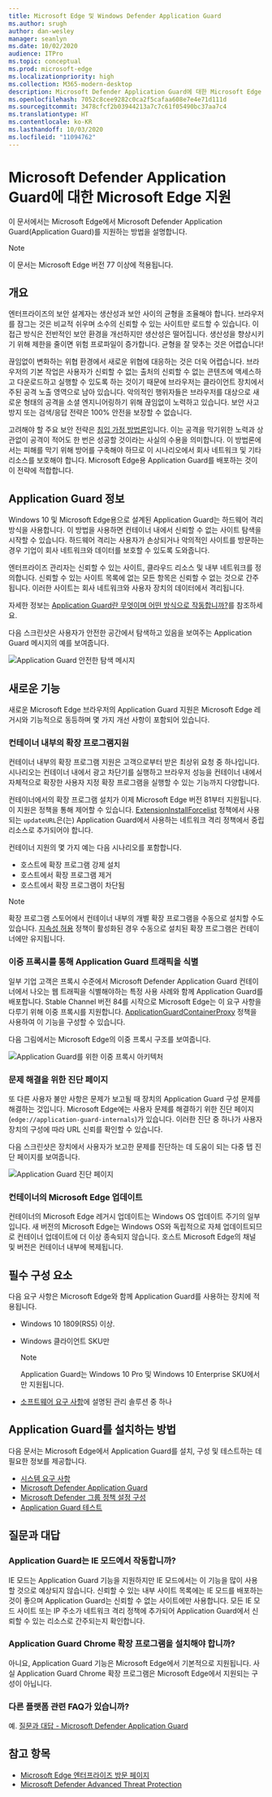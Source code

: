```yaml
---
title: Microsoft Edge 및 Windows Defender Application Guard
ms.author: srugh
author: dan-wesley
manager: seanlyn
ms.date: 10/02/2020
audience: ITPro
ms.topic: conceptual
ms.prod: microsoft-edge
ms.localizationpriority: high
ms.collection: M365-modern-desktop
description: Microsoft Defender Application Guard에 대한 Microsoft Edge 지원
ms.openlocfilehash: 7052c8cee9282c0ca2f5cafaa608e7e4e71d111d
ms.sourcegitcommit: 3478cfcf2b03944213a7c7c61f05490bc37aa7c4
ms.translationtype: HT
ms.contentlocale: ko-KR
ms.lasthandoff: 10/03/2020
ms.locfileid: "11094762"
---
```

# Microsoft Defender Application Guard에 대한 Microsoft Edge 지원

이 문서에서는 Microsoft Edge에서 Microsoft Defender Application Guard(Application Guard)를 지원하는 방법을 설명합니다.

> [!NOTE]
> 이 문서는 Microsoft Edge 버전 77 이상에 적용됩니다.

## 개요

엔터프라이즈의 보안 설계자는 생산성과 보안 사이의 균형을 조율해야 합니다. 브라우저를 잠그는 것은 비교적 쉬우며 소수의 신뢰할 수 있는 사이트만 로드할 수 있습니다. 이 접근 방식은 전반적인 보안 환경을 개선하지만 생산성은 떨어집니다. 생산성을 향상시키기 위해 제한을 줄이면 위험 프로파일이 증가합니다. 균형을 잘 맞추는 것은 어렵습니다!

끊임없이 변화하는 위협 환경에서 새로운 위협에 대응하는 것은 더욱 어렵습니다. 브라우저의 기본 작업은 사용자가 신뢰할 수 없는 출처의 신뢰할 수 없는 콘텐츠에 액세스하고 다운로드하고 실행할 수 있도록 하는 것이기 때문에 브라우저는 클라이언트 장치에서 주된 공격 노출 영역으로 남아 있습니다. 악의적인 행위자들은 브라우저를 대상으로 새로운 형태의 공격을 소셜 엔지니어링하기 위해 끊임없이 노력하고 있습니다. 보안 사고 방지 또는 검색/응답 전략은 100% 안전을 보장할 수 없습니다.

고려해야 할 주요 보안 전략은 [침입 가정 방법론](https://docs.microsoft.com/office365/Enterprise/office-365-monitoring-and-testing#assume-breach-methodology)입니다. 이는 공격을 막기위한 노력과 상관없이 공격이 적어도 한 번은 성공할 것이라는 사실의 수용을 의미합니다. 이 방법론에서는 피해를 막기 위해 방어를 구축해야 하므로 이 시나리오에서 회사 네트워크 및 기타 리소스를 보호해야 합니다.  Microsoft Edge용 Application Guard를 배포하는 것이 이 전략에 적합합니다.

## Application Guard 정보

Windows 10 및 Microsoft Edge용으로 설계된 Application Guard는 하드웨어 격리 방식을 사용합니다. 이 방법을 사용하면 컨테이너 내에서 신뢰할 수 없는 사이트 탐색을 시작할 수 있습니다. 하드웨어 격리는 사용자가 손상되거나 악의적인 사이트를 방문하는 경우 기업이 회사 네트워크와 데이터를 보호할 수 있도록 도와줍니다.

엔터프라이즈 관리자는 신뢰할 수 있는 사이트, 클라우드 리소스 및 내부 네트워크를 정의합니다. 신뢰할 수 있는 사이트 목록에 없는 모든 항목은 신뢰할 수 없는 것으로 간주됩니다. 이러한 사이트는 회사 네트워크와 사용자 장치의 데이터에서 격리됩니다.

자세한 정보는 [Application Guard란 무엇이며 어떤 방식으로 작동합니까?](https://docs.microsoft.com/windows/security/threat-protection/microsoft-defender-application-guard/md-app-guard-overview#what-is-application-guard-and-how-does-it-work)를 참조하세요.

다음 스크린샷은 사용자가 안전한 공간에서 탐색하고 있음을 보여주는 Application Guard 메시지의 예를 보여줍니다.

![Application Guard 안전한 탐색 메시지](media/microsoft-edge-security-windows-defender-application-guard/wd-application-guard-1.png)

## 새로운 기능

새로운 Microsoft Edge 브라우저의 Application Guard 지원은 Microsoft Edge 레거시와 기능적으로 동등하며 몇 가지 개선 사항이 포함되어 있습니다.

### 컨테이너 내부의 확장 프로그램지원

컨테이너 내부의 확장 프로그램 지원은 고객으로부터 받은 최상위 요청 중 하나입니다. 시나리오는 컨테이너 내에서 광고 차단기를 실행하고 브라우저 성능을 컨테이너 내에서 자체적으로 확장한 사용자 지정 확장 프로그램을 실행할 수 있는 기능까지 다양합니다.

컨테이너에서의 확장 프로그램 설치가 이제 Microsoft Edge 버전 81부터 지원됩니다. 이 지원은 정책을 통해 제어할 수 있습니다. [ExtensionInstallForcelist](https://docs.microsoft.com/DeployEdge/microsoft-edge-policies#extensioninstallforcelist) 정책에서 사용되는 `updateURL`은(는) Application Guard에서 사용하는 네트워크 격리 정책에서 중립 리소스로 추가되어야 합니다.

컨테이너 지원의 몇 가지 예는 다음 시나리오를 포함합니다.

- 호스트에 확장 프로그램 강제 설치
- 호스트에서 확장 프로그램 제거
- 호스트에서 확장 프로그램이 차단됨

> [!NOTE]
> 확장 프로그램 스토어에서 컨테이너 내부의 개별 확장 프로그램을 수동으로 설치할 수도 있습니다. [지속성 허용](https://docs.microsoft.com/windows/security/threat-protection/microsoft-defender-application-guard/configure-md-app-guard#application-specific-settings) 정책이 활성화된 경우 수동으로 설치된 확장 프로그램은 컨테이너에만 유지됩니다.

### 이중 프록시를 통해 Application Guard 트래픽을 식별

일부 기업 고객은 프록시 수준에서 Microsoft Defender Application Guard 컨테이너에서 나오는 웹 트래픽을 식별해야하는 특정 사용 사례와 함께 Application Guard를 배포합니다. Stable Channel 버전 84를 시작으로 Microsoft Edge는 이 요구 사항을 다루기 위해 이중 프록시를 지원합니다. [ApplicationGuardContainerProxy](https://docs.microsoft.com/DeployEdge/microsoft-edge-policies#applicationguardcontainerproxy) 정책을 사용하여 이 기능을 구성할 수 있습니다.

다음 그림에서는 Microsoft Edge의 이중 프록시 구조를 보여줍니다.

![Application Guard를 위한 이중 프록시 아키텍처](media/microsoft-edge-security-windows-defender-application-guard/wd-application-guard-dual-proxy.png)

### 문제 해결을 위한 진단 페이지

또 다른 사용자 불만 사항은 문제가 보고될 때 장치의 Application Guard 구성 문제를 해결하는 것입니다. Microsoft Edge에는 사용자 문제를 해결하기 위한 진단 페이지(`edge://application-guard-internals`)가 있습니다. 이러한 진단 중 하나가 사용자 장치의 구성에 따라 URL 신뢰를 확인할 수 있습니다.

다음 스크린샷은 장치에서 사용자가 보고한 문제를 진단하는 데 도움이 되는 다중 탭 진단 페이지를 보여줍니다.

![Application Guard 진단 페이지](media/microsoft-edge-security-windows-defender-application-guard/wd-application-guard-2.png)

### 컨테이너의 Microsoft Edge 업데이트

컨테이너의 Microsoft Edge 레거시 업데이트는 Windows OS 업데이트 주기의 일부입니다. 새 버전의 Microsoft Edge는 Windows OS와 독립적으로 자체 업데이트되므로 컨테이너 업데이트에 더 이상 종속되지 않습니다. 호스트 Microsoft Edge의 채널 및 버전은 컨테이너 내부에 복제됩니다.

## 필수 구성 요소

다음 요구 사항은 Microsoft Edge와 함께 Application Guard를 사용하는 장치에 적용됩니다.

- Windows 10 1809(RS5) 이상.
- Windows 클라이언트 SKU만

  > [!NOTE]
  > Application Guard는 Windows 10 Pro 및 Windows 10 Enterprise SKU에서만 지원됩니다.

- [소프트웨어 요구 사항](https://docs.microsoft.com/windows/security/threat-protection/microsoft-defender-application-guard/reqs-md-app-guard#software-requirements)에 설명된 관리 솔루션 중 하나

## Application Guard를 설치하는 방법

다음 문서는 Microsoft Edge에서 Application Guard를 설치, 구성 및 테스트하는 데 필요한 정보를 제공합니다.

- [시스템 요구 사항](https://docs.microsoft.com/windows/security/threat-protection/microsoft-defender-application-guard/reqs-md-app-guard)
- [Microsoft Defender Application Guard](https://docs.microsoft.com/windows/security/threat-protection/microsoft-defender-application-guard/install-md-app-guard)
- [Microsoft Defender 그룹 정책 설정 구성](https://docs.microsoft.com/windows/security/threat-protection/microsoft-defender-application-guard/configure-md-app-guard)
- [Application Guard 테스트](https://docs.microsoft.com/windows/security/threat-protection/microsoft-defender-application-guard/test-scenarios-md-app-guard)

## 질문과 대답

### Application Guard는 IE 모드에서 작동합니까?

IE 모드는 Application Guard 기능을 지원하지만 IE 모드에서는 이 기능을 많이 사용할 것으로 예상되지 않습니다. 신뢰할 수 있는 내부 사이트 목록에는 IE 모드를 배포하는 것이 좋으며 Application Guard는 신뢰할 수 없는 사이트에만 사용합니다. 모든 IE 모드 사이트 또는 IP 주소가 네트워크 격리 정책에 추가되어 Application Guard에서 신뢰할 수 있는 리소스로 간주되는지 확인합니다.

### Application Guard Chrome 확장 프로그램을 설치해야 합니까?

아니요, Application Guard 기능은 Microsoft Edge에서 기본적으로 지원됩니다. 사실 Application Guard Chrome 확장 프로그램은 Microsoft Edge에서 지원되는 구성이 아닙니다.

### 다른 플랫폼 관련 FAQ가 있습니까?

예. [질문과 대답 - Microsoft Defender Application Guard](https://docs.microsoft.com/windows/security/threat-protection/microsoft-defender-application-guard/faq-md-app-guard) 

## 참고 항목

- [Microsoft Edge 엔터프라이즈 방문 페이지](https://aka.ms/EdgeEnterprise)
- [Microsoft Defender Advanced Threat Protection](https://docs.microsoft.com/windows/security/threat-protection/microsoft-defender-atp/microsoft-defender-advanced-threat-protection)
